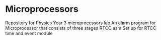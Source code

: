# Microprocessors
Repository for Physics Year 3 microprocessors lab
An alarm program for Microprocessor that consists of three stages
RTCC.asm 
Set up for RTCC time and event module 




